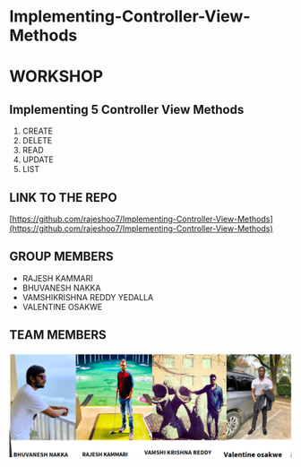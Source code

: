 # Implementing-Controller-View-Methods

# WORKSHOP
  ## Implementing 5 Controller View Methods
  
  1. CREATE
  1. DELETE
  1. READ
  1. UPDATE
  1. LIST
  
  ## LINK TO THE REPO
  [https://github.com/rajeshoo7/Implementing-Controller-View-Methods](https://github.com/rajeshoo7/Implementing-Controller-View-Methods)
  
## GROUP MEMBERS
- RAJESH KAMMARI
- BHUVANESH NAKKA
- VAMSHIKRISHNA REDDY YEDALLA
- VALENTINE OSAKWE
## TEAM MEMBERS

![TEAM](/pic/TEAM.png)
